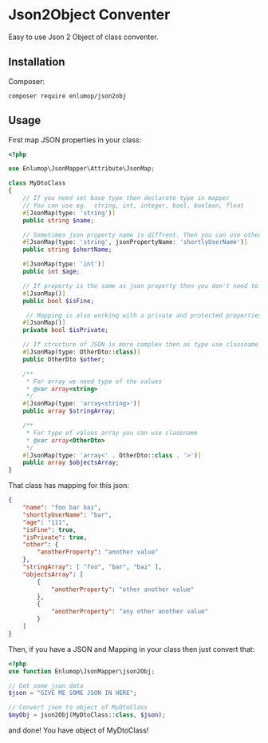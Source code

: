 # Json2Object Conventer

Easy to use Json 2 Object of class conventer.

## Installation

Composer:

```shell
composer require enlumop/json2obj
```

## Usage

First map JSON properties in your class:

```php
<?php

use Enlumop\JsonMapper\Attribute\JsonMap;

class MyDtoClass
{
    // If you need set base type then declarate type in mapper
    // You can use eg.  string, int, integer, bool, boolean, float
    #[JsonMap(type: 'string')]
    public string $name;

    // Sometimes json property name is diffrent. Then you can use other json property name to map class property.
    #[JsonMap(type: 'string', jsonPropertyName: 'shortlyUserName')]
    public string $shortName;

    #[JsonMap(type: 'int')]
    public int $age;

    // If property is the same as json property then you don't need to set a type
    #[JsonMap()]
    public bool $isFine;

     // Mapping is also working with a private and protected properties
    #[JsonMap()]
    private bool $isPrivate;

    // If structure of JSON is more complex then as type use classname
    #[JsonMap(type: OtherDto::class)]
    public OtherDto $other;

    /**
     * For array we need type of the values
     * @var array<string>
     */
    #[JsonMap(type: 'array<string>')]
    public array $stringArray;

    /**
     * For type of values array you can use clasename
     * @var array<OtherDto>
     */
    #[JsonMap(type: 'array<' . OtherDto::class . '>')]
    public array $objectsArray;
}

```

That class has mapping for this json:

```json
{
    "name": "foo bar baz",
    "shortlyUserName": "bar",
    "age": "111",
    "isFine": true,
    "isPrivate": true,
    "other": {
        "anotherProperty": "another value"
    },
    "stringArray": [ "foo", "bar", "baz" ],
    "objectsArray": [
        {
            "anotherProperty": "other another value"
        },
        {
            "anotherProperty": "any other another value"
        }
    ]
}
```

Then, if you have a JSON and Mapping in your class then just convert that:

```php
<?php
use function Enlumop\JsonMapper\json2Obj;

// Get some json data
$json = "GIVE ME SOME JSON IN HERE";

// Convert json to object of MyDtoClass
$myObj = json2Obj(MyDtoClass::class, $json);

```

and done! You have object of MyDtoClass!
